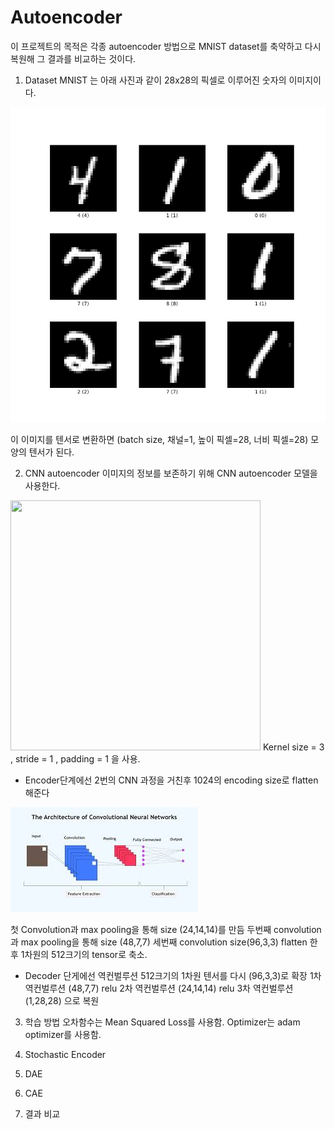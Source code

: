 # Autoencoder

이 프로젝트의 목적은 각종 autoencoder 방법으로 MNIST dataset를 축약하고 다시 복원해 그 결과를 비교하는 것이다.


1. Dataset
MNIST 는 아래 사진과 같이 28x28의 픽셀로 이루어진 숫자의 이미지이다.

![img_1.png](img_1.png)

이 이미지를 텐서로 변환하면 (batch size, 채널=1, 높이 픽셀=28, 너비 픽셀=28) 모양의 텐서가 된다.


2. CNN autoencoder 
이미지의 정보를 보존하기 위해 CNN autoencoder 모델을 사용한다.
<img src="https://blog.keras.io/img/ae/autoencoder_schema.jpg" width="400" height="400"/>
Kernel size = 3 , stride = 1 , padding = 1 을 사용. 

- Encoder단계에선 2번의 CNN 과정을 거친후 1024의 encoding size로 flatten 해준다

![img.png](img.png)

첫 Convolution과 max pooling을 통해 size (24,14,14)를 만듬
두번째 convolution과 max pooling을 통해 size (48,7,7)
세번째 convolution size(96,3,3)
flatten 한후 1차원의 512크기의 tensor로 축소.


- Decoder 단게에선 역컨벌루션
512크기의 1차원 텐서를 다시  (96,3,3)로 확장
1차 역컨벌루션 (48,7,7) relu
2차 역컨벌루션 (24,14,14) relu
3차 역컨벌루션 (1,28,28) 으로 복원 





3. 학습 방법
오차함수는 Mean Squared Loss를 사용함.
Optimizer는 adam optimizer를 사용함.


   
3.  Stochastic Encoder


4.  DAE
5. CAE
6. 결과 비교






